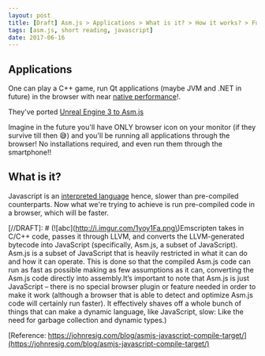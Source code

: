 ```yaml
---
layout: post
title: [Draft] Asm.js > Applications > What is it? > How it works? > Future goals
tags: [asm.js, short reading, javascript]
date: 2017-06-16
---
```


## Applications

One can play a C++ game, run Qt applications (maybe JVM and .NET in future) in the browser with near
[native performance](# "original performance")!.

They've ported [Unreal Engine 3 to Asm.js](https://blog.mozilla.org/blog/2013/03/27/mozilla-is-unlocking-the-power-of-the-web-as-a-platform-for-gaming/)

Imagine in the future you'll have ONLY browser icon on your monitor (if they survive till then :sweat_smile:) and you'll be running all applications through the browser! No installations required, and even run them through the smartphone!!

## What is it?

Javascript is an [interpreted language](# "reads code line by line at runtime > hence cannot detect errors beforehand, are slow due to runtime conversion into machine code") hence, slower than pre-compiled counterparts. Now what we're trying to achieve is run pre-compiled code in a browser, which will be faster.

[//DRAFT]: # (![abc](http://i.imgur.com/1yoy1Fa.png\)Emscripten takes in C/C++ code, passes it through LLVM, and converts the LLVM-generated bytecode into JavaScript (specifically, Asm.js, a subset of JavaScript\). Asm.js is a subset of JavaScript that is heavily restricted in what it can do and how it can operate. This is done so that the compiled Asm.js code can run as fast as possible making as few assumptions as it can, converting the Asm.js code directly into assembly.It’s important to note that Asm.js is just JavaScript – there is no special browser plugin or feature needed in order to make it work (although a browser that is able to detect and optimize Asm.js code will certainly run faster\). It effectively shaves off a whole bunch of things that can make a dynamic language, like JavaScript, slow: Like the need for garbage collection and dynamic types.)

[//TODO]: # (Emscripten takes in C/C++ code, passes it through LLVM, and converts the LLVM-generated bytecode into JavaScript)
[//TODO]: # (f = e | 0. When accessing and setting variables the results are consistently coerced into a specific type.)
[//TODO]: # ("use asm"; directive)
[//TODO]: # (ArrayBuffer)
[//TODO]: # (nightly versions of Firefox)
[//TODO]: # (Asm.js and Web Development)
[//TODO]: # (How it works?)
[//TODO]: # (Future)

[Reference: https://johnresig.com/blog/asmjs-javascript-compile-target/](https://johnresig.com/blog/asmjs-javascript-compile-target/)
